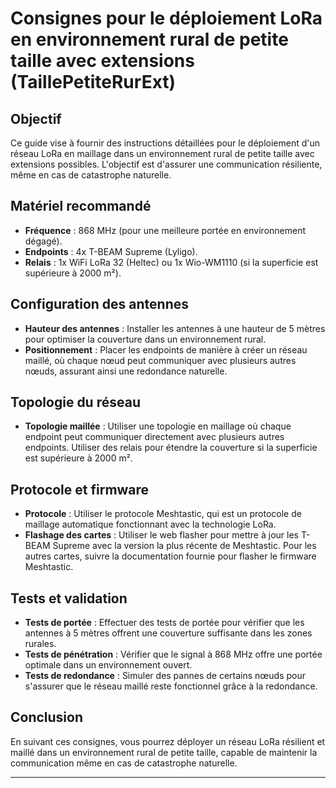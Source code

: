 # Consignes pour le déploiement LoRa en environnement rural de petite taille avec extensions (TaillePetiteRurExt)

## Objectif

Ce guide vise à fournir des instructions détaillées pour le déploiement d'un réseau LoRa en maillage dans un environnement rural de petite taille avec extensions possibles. L'objectif est d'assurer une communication résiliente, même en cas de catastrophe naturelle.

## Matériel recommandé

- **Fréquence** : 868 MHz (pour une meilleure portée en environnement dégagé).
- **Endpoints** : 4x T-BEAM Supreme (Lyligo).
- **Relais** : 1x WiFi LoRa 32 (Heltec) ou 1x Wio-WM1110 (si la superficie est supérieure à 2000 m²).

## Configuration des antennes

- **Hauteur des antennes** : Installer les antennes à une hauteur de 5 mètres pour optimiser la couverture dans un environnement rural.
- **Positionnement** : Placer les endpoints de manière à créer un réseau maillé, où chaque nœud peut communiquer avec plusieurs autres nœuds, assurant ainsi une redondance naturelle.

## Topologie du réseau

- **Topologie maillée** : Utiliser une topologie en maillage où chaque endpoint peut communiquer directement avec plusieurs autres endpoints. Utiliser des relais pour étendre la couverture si la superficie est supérieure à 2000 m².

## Protocole et firmware

- **Protocole** : Utiliser le protocole Meshtastic, qui est un protocole de maillage automatique fonctionnant avec la technologie LoRa.
- **Flashage des cartes** : Utiliser le web flasher pour mettre à jour les T-BEAM Supreme avec la version la plus récente de Meshtastic. Pour les autres cartes, suivre la documentation fournie pour flasher le firmware Meshtastic.

## Tests et validation

- **Tests de portée** : Effectuer des tests de portée pour vérifier que les antennes à 5 mètres offrent une couverture suffisante dans les zones rurales.
- **Tests de pénétration** : Vérifier que le signal à 868 MHz offre une portée optimale dans un environnement ouvert.
- **Tests de redondance** : Simuler des pannes de certains nœuds pour s'assurer que le réseau maillé reste fonctionnel grâce à la redondance.

## Conclusion

En suivant ces consignes, vous pourrez déployer un réseau LoRa résilient et maillé dans un environnement rural de petite taille, capable de maintenir la communication même en cas de catastrophe naturelle.

---
